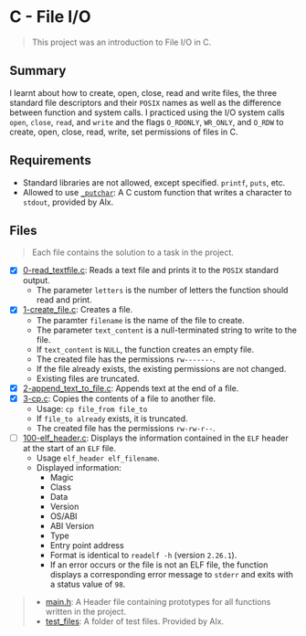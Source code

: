 # C - File I/O

> This project was an introduction to File I/O in C.

## Summary

I learnt about how to create, open, close, read and write files, the three standard file descriptors and their `POSIX` names as well as the difference between function and system calls. I practiced using the I/O system calls `open`, `close`, `read`, and `write` and the flags `O_RDONLY`, `WR_ONLY`, and `O_RDW` to create, open, close, read, write, set permissions of files in C.

## Requirements

- Standard libraries are not allowed, except specified. `printf`, `puts`, etc.
- Allowed to use [`_putchar`](https://github.com/alx-tools/_putchar.c/blob/master/_putchar.c): A
C custom function that writes a character to `stdout`, provided by Alx.

## Files

> Each file contains the solution to a task in the project.

- [x] [0-read_textfile.c](https://github.com/Ebube-Ochemba/alx-low_level_programming/blob/master/0x15-file_io/0-read_textfile.c): Reads a text file and prints it to the `POSIX` standard output.
	- The parameter `letters` is the number of letters the function should read and print.
- [x] [1-create_file.c](https://github.com/Ebube-Ochemba/alx-low_level_programming/blob/master/0x15-file_io/1-create_file.c): Creates a file.
	- The paramter `filename` is the name of the file to create.
	- The parameter `text_content` is a null-terminated string to write to the file.
	- If `text_content` is `NULL`, the function creates an empty file.
	- The created file has the permissions `rw-------`.
	- If the file already exists, the existing permissions are not changed.
	- Existing files are truncated.
- [x] [2-append_text_to_file.c](https://github.com/Ebube-Ochemba/alx-low_level_programming/blob/master/0x15-file_io/2-append_text_to_file.c): Appends text at the end of a file.
- [x] [3-cp.c](https://github.com/Ebube-Ochemba/alx-low_level_programming/blob/master/0x15-file_io/3-cp.c): Copies the contents of a file to another file.
	- Usage: `cp file_from file_to`
	- If `file_to already` exists, it is truncated.
	- The created file has the permissions `rw-rw-r--`.
- [ ] [100-elf_header.c](https://github.com/Ebube-Ochemba/alx-low_level_programming/blob/master/0x15-file_io/100-elf_header.c): Displays the information contained in the `ELF` header at the start of an `ELF` file.
	- Usage `elf_header elf_filename`.
	- Displayed information:
		- Magic
		- Class
		- Data
		- Version
		- OS/ABI
		- ABI Version
		- Type
		- Entry point address
		- Format is identical to `readelf -h` (version `2.26.1`).
		- If an error occurs or the file is not an ELF file, the function displays a corresponding error message to `stderr` and exits with a status value of `98`.

> - [main.h](https://github.com/Ebube-Ochemba/alx-low_level_programming/blob/master/0x15-file_io/main.h): A Header file containing prototypes for all functions written in the project.
> - [test_files](https://github.com/Ebube-Ochemba/alx-low_level_programming/tree/master/0x15-file_io/test_files): A folder of test files. Provided by Alx.

